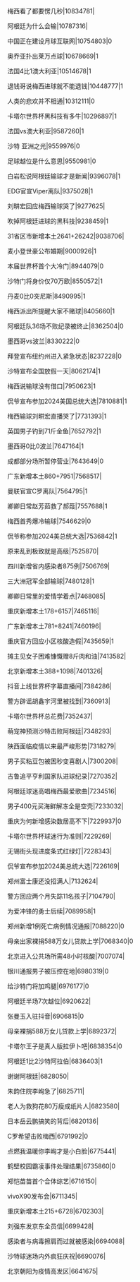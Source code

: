 梅西看了都要愣几秒|10834781|

阿根廷为什么会输|10787316|

中国正在建设月球互联网|10754803|0

奥乔亚扑出莱万点球|10678669|1

法国4比1澳大利亚|10514678|1

退钱哥说梅西进球就不能退钱|10448777|1

人类的悲欢并不相通|10312111|0

卡塔尔世界杯黑科技有多牛|10296897|1

法国vs澳大利亚|9587260|1

沙特 亚洲之光|9559976|0

足球越位是什么意思|9550981|0

白岩松说阿根廷输球才是新闻|9396078|1

EDG官宣Viper离队|9375028|1

刘畊宏回应梅西输球哭了|9277625|

吹掉阿根廷进球的黑科技|9238459|1

31省区市新增本土2641+26242|9038706|

麦小登世豪公布婚期|9000926|1

本届世界杯首个大冷门|8944079|0

沙特门将身价仅70万欧|8550572|1

丹麦0比0突尼斯|8490995|1

梅西派出所提醒大家不赌球|8405660|1

阿根廷队36场不败纪录被终止|8362504|0

墨西哥vs波兰|8330222|0

拜登宣布纽约州进入紧急状态|8237228|0

沙特宣布全国放假一天|8062174|1

梅西说输球没有借口|7950623|1

侃爷宣布参加2024美国总统大选|7810881|1

梅西输球刘畊宏直播哭了|7731393|1

英国男子钓到71斤金鱼|7652792|1

墨西哥0比0波兰|7647164|1

成都部分场所暂停营业|7643649|0

广东新增本土860+7951|7568517|

曼联官宣C罗离队|7564795|1

卿卿日常赵芳茹救了郝葭|7557688|1

梅西首秀爆冷输球|7546629|0

侃爷称参加2024美总统大选|7536842|1

原来乱到极致就是高级|7525870|

四川新增省内感染者875例|7506769|

三大洲冠军全部输球|7480128|1

卿卿日常里的爱情学着点|7468085|

重庆新增本土178+6157|7465116|

广东新增本土781+8241|7460196|

重庆官方回应小区核酸造假|7435659|1

摊主见女子困难慷慨赠8斤肉和油|7413582|

北京新增本土388+1098|7401326|

抖音上线世界杯字幕直播间|7384286|

警方辟谣胡鑫宇河里被找到|7360913|

卡塔尔世界杯总花费|7352437|

萌宠神预测沙特击败阿根廷|7348293|

陕西面临疫情以来最严峻形势|7318279|

男子买粘豆包被困秒变喜剧人|7300208|

吉鲁追平亨利国家队进球纪录|7270352|

阿根廷球迷高唱梅西最爱歌曲|7234516|

男子400元买海鲜解冻全是空壳|7233032|

重庆为何新增感染数居高不下|7229937|0

卡塔尔世界杯球迷行为准则|7229269|

无锡街头现进度条式红绿灯|7228343|

侃爷宣布参加2024美总统大选|7226169|

郑州富士康还没招满人|7132624|

警方回应两个月失踪11名孩子|7104790|

为爱冲锋的勇士后续|7089958|1

郑州新增1例死亡病例情况通报|7088220|0

母亲出家裸捐588万女儿贷款上学|7068340|0

北京进入公共场所需48小时核酸|7007074|

银川通报男子被压控在地|6980319|0

给沙特门将加鸡腿|6976177|0

阿根廷半场7次越位|6920622|

张曼玉入驻抖音|6906815|0

母亲裸捐588万女儿贷款上学|6892372|

卡塔尔王子是真人版拉伊卜吧|6838354|0

阿根廷1比2沙特阿拉伯|6836403|1

谢谢阿根廷|6828050|

朱韵住院李峋急了|6825711|

老人为救狗花80万瘦成纸片人|6823580|

日本岳云鹏搞笑的背后|6820136|

C罗希望击败梅西|6791992|0

点燃我温暖你李峋才是小白脸|6775441|

鹤壁校园霸凌事件处理结果|6735860|0

郑恺苗苗首个合体综艺|6716150|

vivoX90发布会|6711345|

重庆新增本土215+6728|6702303|

刘强东发京东全员信|6699428|

感染者与病毒擦肩而过就被感染|6694088|

沙特球迷场内外疯狂庆祝|6690076|

北京朝阳为疫情高发区|6641675|

